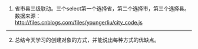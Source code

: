 
1. 省市县三级联动。三个select第一个选择省，第二个选择市，第三个选择县。数据来源：		
   http://files.cnblogs.com/files/youngerliu/city_code.js

---
2. 总结今天学习的创建对象的方式，并能说出每种方式的优缺点。

